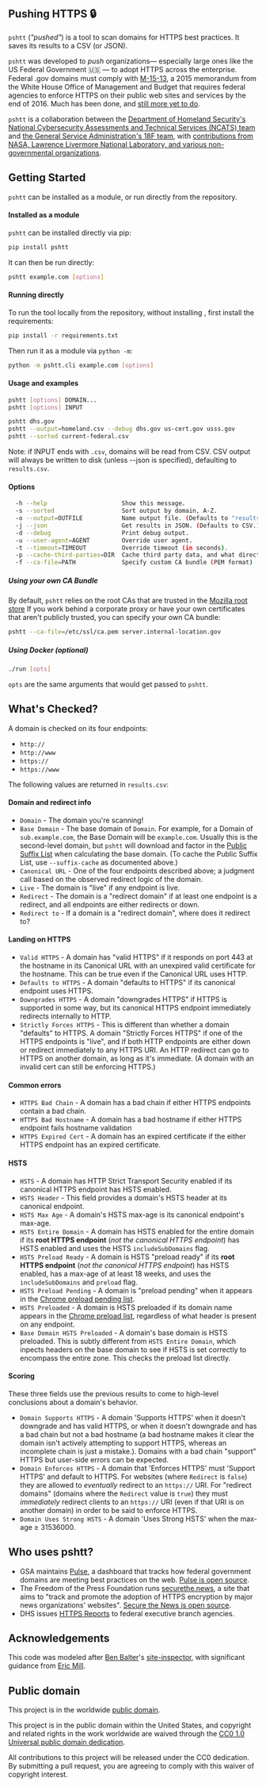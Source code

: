 ## Pushing HTTPS :lock:

`pshtt` (_"pushed"_) is a tool to scan domains for HTTPS best practices. It saves its results to a CSV (or JSON).

`pshtt` was developed to _push_ organizations— especially large ones like the US Federal Government :us: — to adopt HTTPS across the enterprise. Federal .gov domains must comply with [M-15-13](https://https.cio.gov), a 2015 memorandum from the White House Office of Management and Budget that requires federal agencies to enforce HTTPS on their public web sites and services by the end of 2016. Much has been done, and [still more yet to do](https://18f.gsa.gov/2017/01/04/tracking-the-us-governments-progress-on-moving-https/).

`pshtt` is a collaboration between the [Department of Homeland Security's National Cybersecurity Assessments and Technical Services (NCATS) team](https://github.com/dhs-ncats) and [the General Service Administration's 18F team](https://18f.gsa.gov), with [contributions from NASA, Lawrence Livermore National Laboratory, and various non-governmental organizations](https://github.com/dhs-ncats/pshtt/graphs/contributors).

## Getting Started

`pshtt` can be installed as a module, or run directly from the repository.

#### Installed as a module

`pshtt` can be installed directly via pip:

```bash
pip install pshtt
```

It can then be run directly:

```bash
pshtt example.com [options]
```

#### Running directly

To run the tool locally from the repository, without installing , first install the requirements:

```bash
pip install -r requirements.txt
```

Then run it as a module via `python -m`:

```bash
python -m pshtt.cli example.com [options]
```

#### Usage and examples

```bash
pshtt [options] DOMAIN...
pshtt [options] INPUT

pshtt dhs.gov
pshtt --output=homeland.csv --debug dhs.gov us-cert.gov usss.gov
pshtt --sorted current-federal.csv
```
Note: if INPUT ends with `.csv`, domains will be read from CSV. CSV output will always be written to disk (unless --json is specified), defaulting to `results.csv`.

#### Options

```bash
  -h --help                     Show this message.
  -s --sorted                   Sort output by domain, A-Z.
  -o --output=OUTFILE           Name output file. (Defaults to "results".)
  -j --json                     Get results in JSON. (Defaults to CSV.)
  -d --debug                    Print debug output.
  -u --user-agent=AGENT         Override user agent.
  -t --timeout=TIMEOUT          Override timeout (in seconds).
  -p --cache-third-parties=DIR  Cache third party data, and what directory to cache it in.
  -f --ca-file=PATH             Specify custom CA bundle (PEM format)
```

##### Using your own CA Bundle

By default, `pshtt` relies on the root CAs that are trusted in the [Mozilla root store](https://hg.mozilla.org/mozilla-central/raw-file/tip/security/nss/lib/ckfw/builtins/certdata.txt) If you work behind a corporate proxy or have your own certificates that aren't publicly trusted, you can specify your own CA bundle:

```bash
pshtt --ca-file=/etc/ssl/ca.pem server.internal-location.gov
```

##### Using Docker (optional)

```bash
./run [opts]
```

`opts` are the same arguments that would get passed to `pshtt`.

## What's Checked?

A domain is checked on its four endpoints:
* `http://`
* `http://www`
* `https://`
* `https://www`

The following values are returned in `results.csv`:

#### Domain and redirect info

* `Domain` - The domain you're scanning!
* `Base Domain` - The base domain of `Domain`. For example, for a Domain of `sub.example.com`, the Base Domain will be `example.com`. Usually this is the second-level domain, but `pshtt` will download and factor in the [Public Suffix List](https://publicsuffix.org) when calculating the base domain. (To cache the Public Suffix List, use `--suffix-cache` as documented above.)
* `Canonical URL` -  One of the four endpoints described above; a judgment call based on the observed redirect logic of the domain.
* `Live` - The domain is "live" if any endpoint is live.
* `Redirect` - The domain is a "redirect domain" if at least one endpoint is a redirect, and all endpoints are either redirects or down.
* `Redirect to` - If a domain is a "redirect domain", where does it redirect to?

#### Landing on HTTPS

* `Valid HTTPS` - A domain has "valid HTTPS" if it responds on port 443 at the hostname in its Canonical URL with an unexpired valid certificate for the hostname. This can be true even if the Canonical URL uses HTTP.
* `Defaults to HTTPS` - A domain "defaults to HTTPS" if its canonical endpoint uses HTTPS.
* `Downgrades HTTPS` -  A domain "downgrades HTTPS" if HTTPS is supported in some way, but its canonical HTTPS endpoint immediately redirects internally to HTTP.
* `Strictly Forces HTTPS` - This is different than whether a domain "defaults" to HTTPS. A domain "Strictly Forces HTTPS" if one of the HTTPS endpoints is "live", and if both HTTP endpoints are either down or redirect immediately to any HTTPS URI. An HTTP redirect can go to HTTPS on another domain, as long as it's immediate. (A domain with an invalid cert can still be enforcing HTTPS.)

#### Common errors

* `HTTPS Bad Chain` - A domain has a bad chain if either HTTPS endpoints contain a bad chain.
* `HTTPS Bad Hostname` - A domain has a bad hostname if either HTTPS endpoint fails hostname validation
* `HTTPS Expired Cert` - A domain has an expired certificate if the either HTTPS endpoint has an expired certificate.

#### HSTS

* `HSTS` - A domain has HTTP Strict Transport Security enabled if its canonical HTTPS endpoint has HSTS enabled.
* `HSTS Header` - This field provides a domain's HSTS header at its canonical endpoint.
* `HSTS Max Age` - A domain's HSTS max-age is its canonical endpoint's max-age.
* `HSTS Entire Domain` - A domain has HSTS enabled for the entire domain if its **root HTTPS endpoint** (_not the canonical HTTPS endpoint_) has HSTS enabled and uses the HSTS `includeSubDomains` flag.
* `HSTS Preload Ready` - A domain is HSTS "preload ready" if its **root HTTPS endpoint** (_not the canonical HTTPS endpoint_) has HSTS enabled, has a max-age of at least 18 weeks, and uses the `includeSubDomains` and `preload` flag.
* `HSTS Preload Pending` - A domain is "preload pending" when it appears in the [Chrome preload pending list](https://hstspreload.org/api/v2/pending).
* `HSTS Preloaded` - A domain is HSTS preloaded if its domain name appears in the [Chrome preload list](https://chromium.googlesource.com/chromium/src/net/+/master/http/transport_security_state_static.json), regardless of what header is present on any endpoint.
* `Base Domain HSTS Preloaded` - A domain's base domain is HSTS preloaded. This is subtly different from `HSTS Entire Domain`, which inpects headers on the base domain to see if HSTS is set correctly to encompass the entire zone. This checks the preload list directly.

#### Scoring

These three fields use the previous results to come to high-level conclusions about a domain's behavior.

* `Domain Supports HTTPS` - A domain 'Supports HTTPS' when it doesn't downgrade and has valid HTTPS, or when it doesn't downgrade and has a bad chain but not a bad hostname (a bad hostname makes it clear the domain isn't actively attempting to support HTTPS, whereas an incomplete chain is just a mistake.). Domains with a bad chain "support" HTTPS but user-side errors can be expected.
* `Domain Enforces HTTPS` - A domain that 'Enforces HTTPS' must 'Support HTTPS' and default to HTTPS. For websites (where `Redirect` is `false`) they are allowed to _eventually_ redirect to an `https://` URI. For "redirect domains" (domains where the `Redirect` value is `true`) they must _immediately_ redirect clients to an `https://` URI (even if that URI is on another domain) in order to be said to enforce HTTPS.
* `Domain Uses Strong HSTS` - A domain 'Uses Strong HSTS' when the max-age ≥ 31536000.

## Who uses pshtt?

* GSA maintains [Pulse](https://pulse.cio.gov), a dashboard that tracks how federal government domains are meeting best practices on the web. [Pulse is open source](https://github.com/18F/pulse).
* The Freedom of the Press Foundation runs [securethe.news](https://securethe.news), a site that aims to "track and promote the adoption of HTTPS encryption by major news organizations' websites". [Secure the News is open source](https://securethe.news/blog/secure-news-open-source/).
* DHS issues [HTTPS Reports](https://18f.gsa.gov/2017/01/06/open-source-collaboration-across-agencies-to-improve-https-deployment/) to federal executive branch agencies.

## Acknowledgements

This code was modeled after [Ben Balter](https://github.com/benbalter)'s [site-inspector](https://github.com/benbalter/site-inspector), with significant guidance from [Eric Mill](https://github.com/konklone).

## Public domain

This project is in the worldwide [public domain](LICENSE.md).

This project is in the public domain within the United States, and copyright and related rights in the work worldwide are waived through the [CC0 1.0 Universal public domain dedication](https://creativecommons.org/publicdomain/zero/1.0/).

All contributions to this project will be released under the CC0 dedication. By submitting a pull request, you are agreeing to comply with this waiver of copyright interest.
